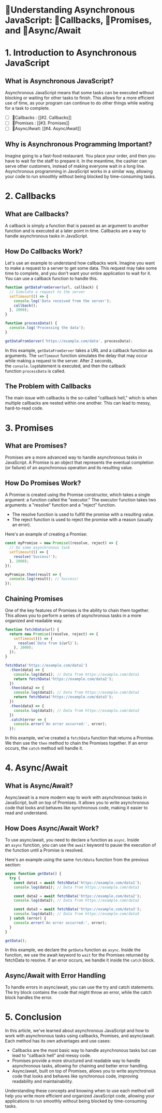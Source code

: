 # 🤔Understanding Asynchronous JavaScript: 🔄Callbacks, 🤞Promises, and 🤝Async/Await

# 1. Introduction to Asynchronous JavaScript

## What is Asynchronous JavaScript?

Asynchronous JavaScript means that some tasks can be executed without blocking or waiting for other tasks to finish. This allows for a more efficient use of time, as your program can continue to do other things while waiting for a task to complete.

- [ ] 🔄Callbacks : [[#2. Callbacks]]
- [ ] 🤞Promises : [[#3. Promises]]
- [ ] 🤝Async/Await: [[#4. Async/Await]]
## Why is Asynchronous Programming Important?

Imagine going to a fast-food restaurant. You place your order, and then you have to wait for the staff to prepare it. In the meantime, the cashier can serve other customers, instead of making everyone wait in a long line. Asynchronous programming in JavaScript works in a similar way, allowing your code to run smoothly without being blocked by time-consuming tasks.

# 2. Callbacks

## What are Callbacks?

A callback is simply a function that is passed as an argument to another function and is executed at a later point in time. Callbacks are a way to handle asynchronous tasks in JavaScript.

## How Do Callbacks Work?

Let's use an example to understand how callbacks work. Imagine you want to make a request to a server to get some data. This request may take some time to complete, and you don't want your entire application to wait for it. You can use a callback function to handle this.

```js
function getDataFromServer(url, callback) {
  // Simulate a request to the server
  setTimeout(() => {
    console.log('Data received from the server');
    callback();
  }, 2000);
}

function processData() {
  console.log('Processing the data');
}

getDataFromServer('https://example.com/data', processData);
```

In this example, `getDataFromServer` takes a URL and a callback function as arguments. The `setTimeout` function simulates the delay that may occur while making a request to the server. After 2 seconds, the `console.log`statement is executed, and then the callback function `processData` is called.

## The Problem with Callbacks

The main issue with callbacks is the so-called "callback hell," which is when multiple callbacks are nested within one another. This can lead to messy, hard-to-read code.

# 3. Promises

## What are Promises?

Promises are a more advanced way to handle asynchronous tasks in JavaScript. A Promise is an object that represents the eventual completion (or failure) of an asynchronous operation and its resulting value.

## How Do Promises Work?

A Promise is created using the Promise constructor, which takes a single argument: a function called the "executor." The executor function takes two arguments: a "resolve" function and a "reject" function.

- The resolve function is used to fulfill the promise with a resulting value.
- The reject function is used to reject the promise with a reason (usually an error).

Here's an example of creating a Promise:

```js
const myPromise = new Promise((resolve, reject) => {
  // Do some asynchronous task
  setTimeout(() => {
    resolve('Success!');
  }, 2000);
});

myPromise.then(result => {
  console.log(result); // Success!
});
```

## Chaining Promises

One of the key features of Promises is the ability to chain them together. This allows you to perform a series of asynchronous tasks in a more organized and readable way.

```js
function fetchData(url) {
  return new Promise((resolve, reject) => {
    setTimeout(() => {
      resolve(`Data from ${url}`);
    }, 2000);
  });
}

fetchData('https://example.com/data1')
  .then(data1 => {
    console.log(data1); // Data from https://example.com/data1
    return fetchData('https://example.com/data2');
  })
  .then(data2 => {
    console.log(data2); // Data from https://example.com/data2
    return fetchData('https://example.com/data3');
  })
  .then(data3 => {
    console.log(data3); // Data from https://example.com/data3
  })
  .catch(error => {
    console.error('An error occurred:', error);
  });
```

In this example, we've created a `fetchData` function that returns a Promise. We then use the `then` method to chain the Promises together. If an error occurs, the `catch` method will handle it.

# 4. Async/Await

## What is Async/Await?

Async/await is a more modern way to work with asynchronous tasks in JavaScript, built on top of Promises. It allows you to write asynchronous code that looks and behaves like synchronous code, making it easier to read and understand.

## How Does Async/Await Work?

To use async/await, you need to declare a function as `async`. Inside an `async` function, you can use the `await` keyword to pause the execution of the function until a Promise is resolved.

Here's an example using the same `fetchData` function from the previous section:

```javascript
async function getData() {
  try {
    const data1 = await fetchData('https://example.com/data1');
    console.log(data1); // Data from https://example.com/data1

    const data2 = await fetchData('https://example.com/data2');
    console.log(data2); // Data from https://example.com/data2

    const data3 = await fetchData('https://example.com/data3');
    console.log(data3); // Data from https://example.com/data3
  } catch (error) {
    console.error('An error occurred:', error);
  }
}

getData();
```

In this example, we declare the `getData` function as `async`. Inside the function, we use the await keyword to `wait` for the Promises returned by fetchData to resolve. If an error occurs, we handle it inside the `catch` block.

## Async/Await with Error Handling

To handle errors in async/await, you can use the try and catch statements. The try block contains the code that might throw an error, while the catch block handles the error.

# 5. Conclusion

In this article, we've learned about asynchronous JavaScript and how to work with asynchronous tasks using callbacks, Promises, and async/await. Each method has its own advantages and use cases:

- Callbacks are the most basic way to handle asynchronous tasks but can lead to "callback hell" and messy code.
- Promises provide a more structured and readable way to handle asynchronous tasks, allowing for chaining and better error handling.
- Async/await, built on top of Promises, allows you to write asynchronous code that looks and behaves like synchronous code, improving readability and maintainability.

Understanding these concepts and knowing when to use each method will help you write more efficient and organized JavaScript code, allowing your applications to run smoothly without being blocked by time-consuming tasks.